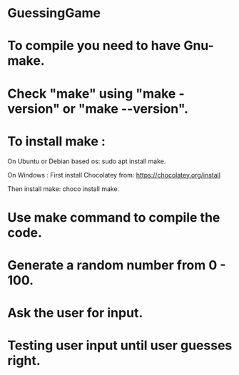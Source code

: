 # GuessingGame

# To compile you need to have Gnu-make.
# Check "make" using "make -version" or "make --version".

# To install make :
  On Ubuntu or Debian based os: 
  sudo apt install make.
 
  On Windows :
  First install Chocolatey from: 
  https://chocolatey.org/install

  Then install make: choco install make.

# Use make command to compile the code.

# Generate a random number from 0 - 100.
# Ask the user for input.
# Testing user input until user guesses right.

